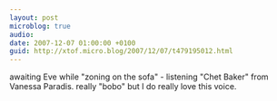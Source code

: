 ```yaml
---
layout: post
microblog: true
audio: 
date: 2007-12-07 01:00:00 +0100
guid: http://xtof.micro.blog/2007/12/07/t479195012.html
---
```

awaiting Eve while "zoning on the sofa" - listening "Chet Baker" from Vanessa Paradis. really "bobo" but I do really love this voice.
